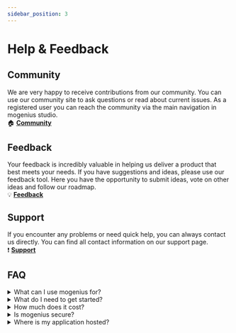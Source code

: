 ```yaml
---
sidebar_position: 3
---
```


# Help & Feedback

## Community
We are very happy to receive contributions from our community. You can use our community site to ask questions or read about current issues. As a registered user you can reach the community via the main navigation in mogenius studio.  
🏠 **[Community](https://community.mogenius.com)**

## Feedback
Your feedback is incredibly valuable in helping us deliver a product that best meets your needs. If you have suggestions and ideas, please use our feedback tool. Here you have the opportunity to submit ideas, vote on other ideas and follow our roadmap.  
💡 **[Feedback](https://feedback.mogenius.com)**

## Support
If you encounter any problems or need quick help, you can always contact us directly. You can find all contact information on our support page.  
❗️ **[Support](mailto:support@mogenius.com)**

## FAQ

<details>
    <summary>What can I use mogenius for?</summary>
    <div>
        <div>mogenius is the single layer between your application and the cloud. You can deploy and run any application with mogenius and get it up and running in no time on a hyper-scalable and automated cloud infrastructure. Most application types and services are are supported, like web applications, databases, background workers and of course static websites. Read more about <a href="../services/service-overview">supported services here</a>.</div>
    </div>
</details>

<details>
    <summary>What do I need to get started?</summary>
    <div>
        <div>All you need is an account for mogenius (<a href="https://studio.dev.mogenius.com/user/registration">sign up here</a>) and your Github account.</div>
    </div>
</details>

<details>
    <summary>How much does it cost?</summary>
    <div>
        <div>You can start with a free plan, no payment details are required. You select the plan you want when you create a cloudspace, and a free plan is set by default. Our paid plans are designed to cover a specific phase in the development of your project at a time. Check out the <a href="https://mogenius.com/pricing">available plans here</a>. If you need more resources or additional features later you can upgrade to a higher plan at any time.</div>
    </div>
</details>

<details>
    <summary>Is mogenius secure?</summary>
    <div>
        <div>We rely on best practices for managing cloud-native applications. Under the hood, your cloudspace is a fully isolated namespace on Kubernetes that cannot be accessed from the outside. In addition, every cloudspace and service is delivered through Cloudflare and is protected by Cloudflare Enterprise-level features. Read more about <a href="#">security</a>.</div>
    </div>
</details>

<details>
    <summary>Where is my application hosted?</summary>
    <div>
        <div>Our clusters are hosted in Frankfurt, Germany, by Microsoft Azure. We will soon offer additional locations.</div>
    </div>
</details>